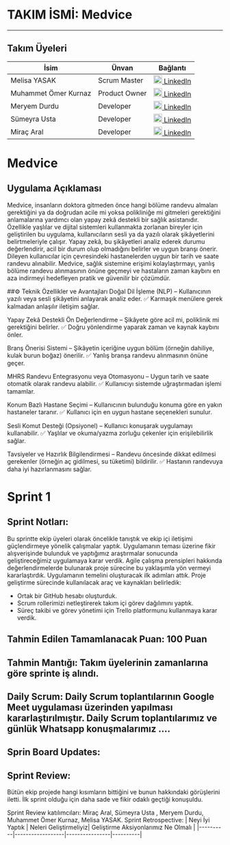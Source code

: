 # TAKIM İSMİ: Medvice
-------------------
##  Takım Üyeleri

| İsim                 | Ünvan         | Bağlantı       |
|----------------------|---------------|----------------|
| Melisa YASAK         | Scrum Master  | [<img src="https://cdn-icons-png.flaticon.com/512/174/174857.png" width="20"/> LinkedIn](https://www.linkedin.com/in/melisayasak/) |
| Muhammet Ömer Kurnaz | Product Owner | [<img src="https://cdn-icons-png.flaticon.com/512/174/174857.png" width="20"/> LinkedIn](https://www.linkedin.com/in/momerkurnaz/) |
| Meryem Durdu         | Developer     | [<img src="https://cdn-icons-png.flaticon.com/512/174/174857.png" width="20"/> LinkedIn](https://www.linkedin.com/in/meryem-durdu-4b39a7200/) |
| Sümeyra Usta         | Developer     | [<img src="https://cdn-icons-png.flaticon.com/512/174/174857.png" width="20"/> LinkedIn](https://www.linkedin.com/in/s%C3%BCmeyrausta/) |
| Miraç	Aral           | Developer     | [<img src="https://cdn-icons-png.flaticon.com/512/174/174857.png" width="20"/> LinkedIn](https://www.linkedin.com/in/ismaildonmez) |

# Medvice

## Uygulama Açıklaması
Medvice, insanların doktora gitmeden önce hangi bölüme randevu almaları gerektiğini ya da doğrudan acile mi yoksa polikliniğe mi gitmeleri gerektiğini anlamalarına yardımcı olan yapay zekâ destekli bir sağlık asistanıdır. Özellikle yaşlılar ve dijital sistemleri kullanmakta zorlanan bireyler için geliştirilen bu uygulama, kullanıcıların sesli ya da yazılı olarak şikâyetlerini belirtmeleriyle çalışır. Yapay zekâ, bu şikâyetleri analiz ederek durumu değerlendirir, acil bir durum olup olmadığını belirler ve uygun branşı önerir. Dileyen kullanıcılar için çevresindeki hastanelerden uygun bir tarih ve saate randevu alınabilir. Medvice, sağlık sistemine erişimi kolaylaştırmayı, yanlış bölüme randevu alınmasının önüne geçmeyi ve hastaların zaman kaybını en aza indirmeyi hedefleyen pratik ve güvenilir bir çözümdür.

##⚙️ Teknik Özellikler ve Avantajları
Doğal Dil İşleme (NLP)
– Kullanıcının yazılı veya sesli şikâyetini anlayarak analiz eder.
✅ Karmaşık menülere gerek kalmadan anlaşılır iletişim sağlar.

Yapay Zekâ Destekli Ön Değerlendirme
– Şikâyete göre acil mi, poliklinik mi gerektiğini belirler.
✅ Doğru yönlendirme yaparak zaman ve kaynak kaybını önler.

Branş Önerisi Sistemi
– Şikâyetin içeriğine uygun bölüm (örneğin dahiliye, kulak burun boğaz) önerilir.
✅ Yanlış branşa randevu alınmasının önüne geçer.

MHRS Randevu Entegrasyonu veya Otomasyonu
– Uygun tarih ve saate otomatik olarak randevu alabilir.
✅ Kullanıcıyı sistemde uğraştırmadan işlemi tamamlar.

Konum Bazlı Hastane Seçimi
– Kullanıcının bulunduğu konuma göre en yakın hastaneler taranır.
✅ Kullanıcı için en uygun hastane seçenekleri sunulur.

Sesli Komut Desteği (Opsiyonel)
– Kullanıcı konuşarak uygulamayı kullanabilir.
✅ Yaşlılar ve okuma/yazma zorluğu çekenler için erişilebilirlik sağlar.

Tavsiyeler ve Hazırlık Bilgilendirmesi
– Randevu öncesinde dikkat edilmesi gerekenler (örneğin aç gidilmesi, su tüketimi) bildirilir.
✅ Hastanın randevuya daha iyi hazırlanmasını sağlar.

# Sprint 1
## Sprint Notları: 
Bu sprintte ekip üyeleri olarak öncelikle tanıştık ve ekip içi iletişimi güçlendirmeye yönelik çalışmalar yaptık. Uygulamanın teması üzerine fikir alışverişinde bulunduk ve yaptığımız araştırmalar sonucunda geliştireceğimiz uygulamaya karar verdik.
Agile çalışma prensipleri hakkında değerlendirmelerde bulunarak proje sürecine bu yaklaşımla yön vermeyi kararlaştırdık. Uygulamanın temelini oluşturacak ilk adımları attık.
Proje geliştirme sürecinde kullanılacak araç ve kaynakları belirledik:
* Ortak bir GitHub hesabı oluşturduk.
* Scrum rollerimizi netleştirerek takım içi görev dağılımını yaptık.
* Süreç takibi ve görev yönetimi için Trello platformunu kullanmaya karar verdik.

## Tahmin Edilen Tamamlanacak Puan: 100 Puan

## Tahmin Mantığı: Takım üyelerinin zamanlarına göre sprinte iş alındı. 
## Daily Scrum: Daily Scrum toplantılarının Google Meet uygulaması üzerinden yapılması kararlaştırılmıştır. Daily Scrum toplantılarımız ve günlük Whatsapp konuşmalarımız ....
## Sprin Board Updates:

## Sprint Review:
Bütün ekip projede hangi kısımların bittiğini ve bunun hakkındaki görüşlerini iletti. İlk sprint olduğu için daha sade ve fikir odaklı geçtiği konuşuldu.

Sprint Review katılımcıları: Miraç	Aral, Sümeyra Usta ,  Meryem Durdu, Muhammet Ömer Kurnaz, Melisa YASAK.
Sprint Retrospective:
| Neyi İyi Yaptık | Neleri Geliştirmeliyiz| Geliştirme Aksiyonlarımız Ne Olmalı  |
|----------|------------------|----------------|----------|
